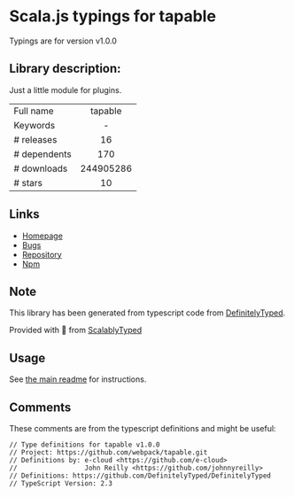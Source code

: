 
# Scala.js typings for tapable

Typings are for version v1.0.0

## Library description:
Just a little module for plugins.

|                    |                 |
| ------------------ | :-------------: |
| Full name          | tapable |
| Keywords           | - |
| # releases         | 16 |
| # dependents       | 170 |
| # downloads        | 244905286 |
| # stars            | 10 |

## Links
- [Homepage](https://github.com/webpack/tapable)
- [Bugs](https://github.com/webpack/tapable/issues)
- [Repository](https://github.com/webpack/tapable)
- [Npm](https://www.npmjs.com/package/tapable)
    


## Note
This library has been generated from typescript code from [DefinitelyTyped](https://definitelytyped.org).

Provided with :purple_heart: from [ScalablyTyped](https://github.com/oyvindberg/ScalablyTyped)

## Usage
See [the main readme](../../readme.md) for instructions.

## Comments

These comments are from the typescript definitions and might be useful:
```
// Type definitions for tapable v1.0.0
// Project: https://github.com/webpack/tapable.git
// Definitions by: e-cloud <https://github.com/e-cloud>
//                 John Reilly <https://github.com/johnnyreilly>
// Definitions: https://github.com/DefinitelyTyped/DefinitelyTyped
// TypeScript Version: 2.3

```


